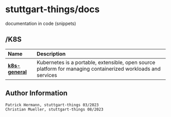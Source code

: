 # stuttgart-things/docs
documentation in code (snippets)

## /K8S

|                     Name | Description                                                                                      |                            
| :----------------------- | :----------------------------------------------------------------------------------------------- | 
| **[k8s-general][k8s]** | Kubernetes is a portable, extensible, open source platform for managing containerized workloads and services  | 

[k8s]: https://github.com/stuttgart-things/docs/blob/main/k8s.md

Author Information
------------------
```
Patrick Hermann, stuttgart-things 03/2023
Christian Mueller, stuttgart-things 08/2023
```
